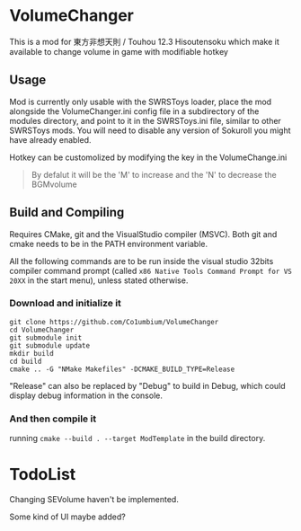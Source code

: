 # VolumeChanger
This is a mod for 東方非想天則 / Touhou 12.3 Hisoutensoku which make it available to change volume in game with modifiable hotkey

## Usage
Mod is currently only usable with the SWRSToys loader, place the mod alongside the VolumeChanger.ini config file in a subdirectory of the modules directory, and point to it in the SWRSToys.ini file, similar to other SWRSToys mods. You will need to disable any version of Sokuroll you might have already enabled.

Hotkey can be customolized by modifying the key in the VolumeChange.ini
> By defalut it will be the 'M' to increase and the 'N' to decrease the BGMvolume

## Build and Compiling
Requires CMake, git and the VisualStudio compiler (MSVC). Both git and cmake needs to be in the PATH environment variable.

All the following commands are to be run inside the visual studio 32bits compiler command prompt (called `x86 Native Tools Command Prompt for VS 20XX` in the start menu), unless stated otherwise.
### Download and initialize it
```
git clone https://github.com/Co1umbium/VolumeChanger
cd VolumeChanger
git submodule init
git submodule update
mkdir build
cd build
cmake .. -G "NMake Makefiles" -DCMAKE_BUILD_TYPE=Release
```
"Release" can also be replaced by "Debug" to build in Debug, which could display debug information in the console.

### And then compile it
running `cmake --build . --target ModTemplate` in the build directory.

# TodoList
 Changing SEVolume haven't be implemented.

 Some kind of UI maybe added?

